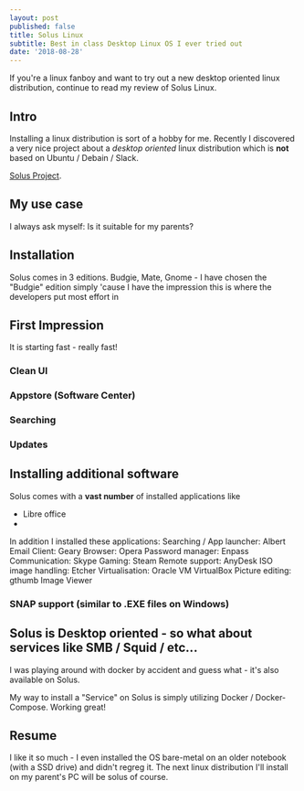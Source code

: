 ```yaml
---
layout: post
published: false
title: Solus Linux
subtitle: Best in class Desktop Linux OS I ever tried out
date: '2018-08-28'
---
```

If you're a linux fanboy and want to try out a new desktop oriented linux distribution, continue to read my review of Solus Linux.

## Intro
Installing a linux distribution is sort of a hobby for me. Recently I discovered a very nice project about a _desktop oriented_ linux distribution which is **not** based on Ubuntu / Debain / Slack.

[Solus Project](http://solus-project.com). 

## My use case
I always ask myself: Is it suitable for my parents?

## Installation
Solus comes in 3 editions. Budgie, Mate, Gnome - I have chosen the "Budgie" edition simply 'cause I have the impression this is where the developers put most effort in

## First Impression
It is starting fast - really fast!
### Clean UI
### Appstore (Software Center)
### Searching
### Updates

## Installing additional software
Solus comes with a **vast number** of installed applications like 
- Libre office
- 
In addition I installed these applications:
Searching / App launcher: Albert
Email Client: Geary
Browser: Opera
Password manager: Enpass
Communication: Skype
Gaming: Steam
Remote support: AnyDesk
ISO image handling: Etcher
Virtualisation: Oracle VM VirtualBox
Picture editing: gthumb Image Viewer

### SNAP support (similar to .EXE files on Windows)
## Solus is Desktop oriented - so what about services like SMB / Squid / etc...
I was playing around with docker by accident and guess what - it's also available on Solus.

My way to install a "Service" on Solus is simply utilizing Docker / Docker-Compose. Working great!

## Resume
I like it so much - I even installed the OS bare-metal on an older notebook (with a SSD drive) and didn't regreg it. The next linux distribution I'll install on my parent's PC will be solus of course.
